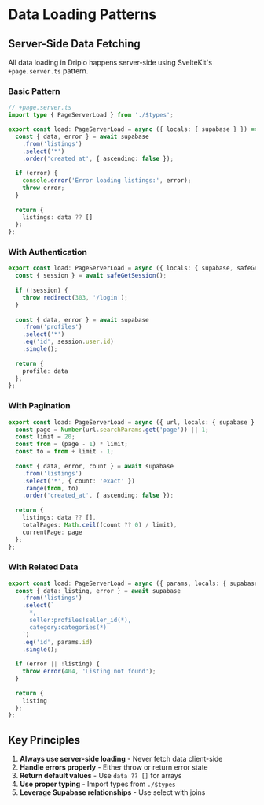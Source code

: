 # Data Loading Patterns

## Server-Side Data Fetching
All data loading in Driplo happens server-side using SvelteKit's `+page.server.ts` pattern.

### Basic Pattern
```typescript
// +page.server.ts
import type { PageServerLoad } from './$types';

export const load: PageServerLoad = async ({ locals: { supabase } }) => {
  const { data, error } = await supabase
    .from('listings')
    .select('*')
    .order('created_at', { ascending: false });
    
  if (error) {
    console.error('Error loading listings:', error);
    throw error;
  }
  
  return {
    listings: data ?? []
  };
};
```

### With Authentication
```typescript
export const load: PageServerLoad = async ({ locals: { supabase, safeGetSession } }) => {
  const { session } = await safeGetSession();
  
  if (!session) {
    throw redirect(303, '/login');
  }
  
  const { data, error } = await supabase
    .from('profiles')
    .select('*')
    .eq('id', session.user.id)
    .single();
    
  return {
    profile: data
  };
};
```

### With Pagination
```typescript
export const load: PageServerLoad = async ({ url, locals: { supabase } }) => {
  const page = Number(url.searchParams.get('page')) || 1;
  const limit = 20;
  const from = (page - 1) * limit;
  const to = from + limit - 1;
  
  const { data, error, count } = await supabase
    .from('listings')
    .select('*', { count: 'exact' })
    .range(from, to)
    .order('created_at', { ascending: false });
    
  return {
    listings: data ?? [],
    totalPages: Math.ceil((count ?? 0) / limit),
    currentPage: page
  };
};
```

### With Related Data
```typescript
export const load: PageServerLoad = async ({ params, locals: { supabase } }) => {
  const { data: listing, error } = await supabase
    .from('listings')
    .select(`
      *,
      seller:profiles!seller_id(*),
      category:categories(*)
    `)
    .eq('id', params.id)
    .single();
    
  if (error || !listing) {
    throw error(404, 'Listing not found');
  }
  
  return {
    listing
  };
};
```

## Key Principles
1. **Always use server-side loading** - Never fetch data client-side
2. **Handle errors properly** - Either throw or return error state
3. **Return default values** - Use `data ?? []` for arrays
4. **Use proper typing** - Import types from `./$types`
5. **Leverage Supabase relationships** - Use select with joins